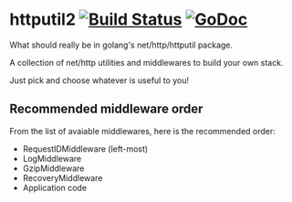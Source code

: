 # httputil2 [![Build Status](https://travis-ci.org/zimbatm/httputil2.svg?branch=master)](https://travis-ci.org/zimbatm/httputil2) [![GoDoc](https://godoc.org/github.com/zimbatm/httputil2?status.svg)](http://godoc.org/github.com/zimbatm/httputil2)

What should really be in golang's net/http/httputil package.

A collection of net/http utilities and middlewares to build your own stack.

Just pick and choose whatever is useful to you!

## Recommended middleware order

From the list of avaiable middlewares, here is the recommended order:

* RequestIDMiddleware (left-most)
* LogMiddleware
* GzipMiddleware
* RecoveryMiddleware
* Application code

